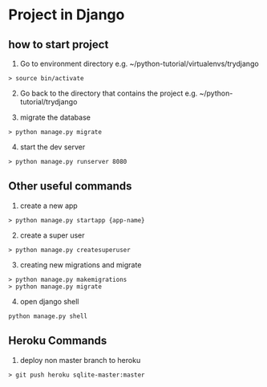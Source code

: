# Project in Django

## how to start project 

1. Go to environment directory e.g. ~/python-tutorial/virtualenvs/trydjango
```
> source bin/activate
```

2. Go back to the directory that contains the project e.g.  ~/python-tutorial/trydjango

3. migrate the database
```
> python manage.py migrate
```

4. start the dev server
```
> python manage.py runserver 8080
```

## Other useful commands

1. create a new app
```
> python manage.py startapp {app-name}
```

2. create a super user 
```
> python manage.py createsuperuser
```

3. creating new migrations and migrate
```
> python manage.py makemigrations
> python manage.py migrate
```

4. open django shell
```
python manage.py shell
```

## Heroku Commands

1. deploy non master branch to heroku
```
> git push heroku sqlite-master:master
```
